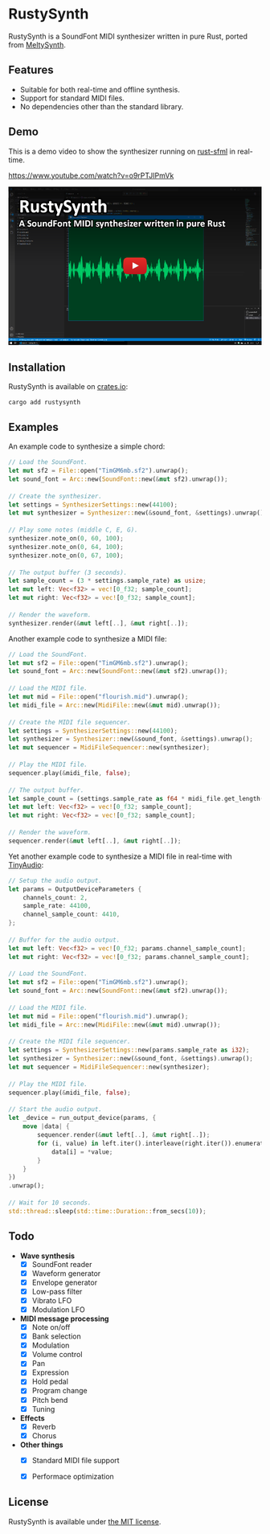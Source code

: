 # RustySynth

RustySynth is a SoundFont MIDI synthesizer written in pure Rust, ported from [MeltySynth](https://github.com/sinshu/meltysynth).



## Features

* Suitable for both real-time and offline synthesis.
* Support for standard MIDI files.
* No dependencies other than the standard library.



## Demo

This is a demo video to show the synthesizer running on [rust-sfml](https://github.com/jeremyletang/rust-sfml) in real-time.

https://www.youtube.com/watch?v=o9rPTJIPmVk

[![Youtube video](rustysynth-yt.png)](https://www.youtube.com/watch?v=o9rPTJIPmVk)



## Installation

RustySynth is available on [crates.io](https://crates.io/crates/rustysynth):

```
cargo add rustysynth
```



## Examples

An example code to synthesize a simple chord:

```rust
// Load the SoundFont.
let mut sf2 = File::open("TimGM6mb.sf2").unwrap();
let sound_font = Arc::new(SoundFont::new(&mut sf2).unwrap());

// Create the synthesizer.
let settings = SynthesizerSettings::new(44100);
let mut synthesizer = Synthesizer::new(&sound_font, &settings).unwrap();

// Play some notes (middle C, E, G).
synthesizer.note_on(0, 60, 100);
synthesizer.note_on(0, 64, 100);
synthesizer.note_on(0, 67, 100);

// The output buffer (3 seconds).
let sample_count = (3 * settings.sample_rate) as usize;
let mut left: Vec<f32> = vec![0_f32; sample_count];
let mut right: Vec<f32> = vec![0_f32; sample_count];

// Render the waveform.
synthesizer.render(&mut left[..], &mut right[..]);
```

Another example code to synthesize a MIDI file:

```rust
// Load the SoundFont.
let mut sf2 = File::open("TimGM6mb.sf2").unwrap();
let sound_font = Arc::new(SoundFont::new(&mut sf2).unwrap());

// Load the MIDI file.
let mut mid = File::open("flourish.mid").unwrap();
let midi_file = Arc::new(MidiFile::new(&mut mid).unwrap());

// Create the MIDI file sequencer.
let settings = SynthesizerSettings::new(44100);
let synthesizer = Synthesizer::new(&sound_font, &settings).unwrap();
let mut sequencer = MidiFileSequencer::new(synthesizer);

// Play the MIDI file.
sequencer.play(&midi_file, false);

// The output buffer.
let sample_count = (settings.sample_rate as f64 * midi_file.get_length()) as usize;
let mut left: Vec<f32> = vec![0_f32; sample_count];
let mut right: Vec<f32> = vec![0_f32; sample_count];

// Render the waveform.
sequencer.render(&mut left[..], &mut right[..]);
```

Yet another example code to synthesize a MIDI file in real-time with [TinyAudio](https://github.com/mrDIMAS/tinyaudio):

```rust
// Setup the audio output.
let params = OutputDeviceParameters {
    channels_count: 2,
    sample_rate: 44100,
    channel_sample_count: 4410,
};

// Buffer for the audio output.
let mut left: Vec<f32> = vec![0_f32; params.channel_sample_count];
let mut right: Vec<f32> = vec![0_f32; params.channel_sample_count];

// Load the SoundFont.
let mut sf2 = File::open("TimGM6mb.sf2").unwrap();
let sound_font = Arc::new(SoundFont::new(&mut sf2).unwrap());

// Load the MIDI file.
let mut mid = File::open("flourish.mid").unwrap();
let midi_file = Arc::new(MidiFile::new(&mut mid).unwrap());

// Create the MIDI file sequencer.
let settings = SynthesizerSettings::new(params.sample_rate as i32);
let synthesizer = Synthesizer::new(&sound_font, &settings).unwrap();
let mut sequencer = MidiFileSequencer::new(synthesizer);

// Play the MIDI file.
sequencer.play(&midi_file, false);

// Start the audio output.
let _device = run_output_device(params, {
    move |data| {
        sequencer.render(&mut left[..], &mut right[..]);
        for (i, value) in left.iter().interleave(right.iter()).enumerate() {
            data[i] = *value;
        }
    }
})
.unwrap();

// Wait for 10 seconds.
std::thread::sleep(std::time::Duration::from_secs(10));
```



## Todo

* __Wave synthesis__
    - [x] SoundFont reader
    - [x] Waveform generator
    - [x] Envelope generator
    - [x] Low-pass filter
    - [x] Vibrato LFO
    - [x] Modulation LFO
* __MIDI message processing__
    - [x] Note on/off
    - [x] Bank selection
    - [x] Modulation
    - [x] Volume control
    - [x] Pan
    - [x] Expression
    - [x] Hold pedal
    - [x] Program change
    - [x] Pitch bend
    - [x] Tuning
* __Effects__
    - [x] Reverb
    - [x] Chorus
* __Other things__
    - [x] Standard MIDI file support
    - [x] Performace optimization



## License

RustySynth is available under [the MIT license](LICENSE.txt).
